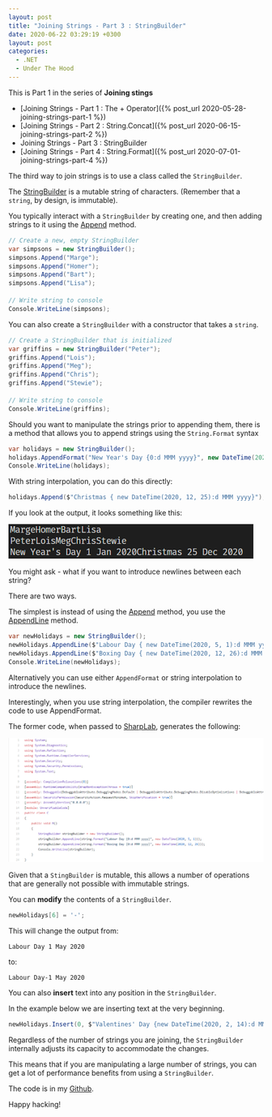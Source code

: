 ```yaml
---
layout: post
title: "Joining Strings - Part 3 : StringBuilder"
date: 2020-06-22 03:29:19 +0300
layout: post
categories:
  - .NET
  - Under The Hood
---
```


This is Part 1 in the series of **Joining stings**

* [Joining Strings - Part 1 : The + Operator]({% post_url 2020-05-28-joining-strings-part-1 %})
* [Joining Strings - Part 2 : String.Concat]({% post_url 2020-06-15-joining-strings-part-2 %})
* Joining Strings - Part 3 : StringBuilder
* [Joining Strings - Part 4 : String.Format]({% post_url 2020-07-01-joining-strings-part-4 %})

The third way to join strings is to use a class called the `StringBuilder`.

The [StringBuilder](https://docs.microsoft.com/en-us/dotnet/api/system.text.stringbuilder?view=netcore-3.1) is a mutable string of characters. (Remember that a `string`, by design, is immutable).

You typically interact with a `StringBuilder` by creating one, and then adding strings to it using the [Append](https://docs.microsoft.com/en-us/dotnet/api/system.text.stringbuilder.append?view=netcore-3.1) method.

```csharp
// Create a new, empty StringBuilder 
var simpsons = new StringBuilder();
simpsons.Append("Marge");
simpsons.Append("Homer");
simpsons.Append("Bart");
simpsons.Append("Lisa");

// Write string to console
Console.WriteLine(simpsons);
```

You can also create a `StringBuilder` with a constructor that takes a `string`.

```csharp
// Create a StringBuilder that is initialized
var griffins = new StringBuilder("Peter");
griffins.Append("Lois");
griffins.Append("Meg");
griffins.Append("Chris");
griffins.Append("Stewie");

// Write string to console
Console.WriteLine(griffins);
```

Should you want to manipulate the strings prior to appending them, there is a method that allows you to append strings using the `String.Format` syntax

```csharp
var holidays = new StringBuilder();
holidays.AppendFormat("New Year's Day {0:d MMM yyyy}", new DateTime(2020, 1, 1));
Console.WriteLine(holidays);
```

With string interpolation, you can do this directly:

```csharp
holidays.Append($"Christmas { new DateTime(2020, 12, 25):d MMM yyyy}");
```

If you look at the output, it looks something like this:

![](../images/2020/06/StringBuilderOutput.png)

You might ask - what if you want to introduce newlines between each string?

There are two ways.

The simplest is instead of using the [Append](https://docs.microsoft.com/en-us/dotnet/api/system.text.stringbuilder.append?view=netcore-3.1) method, you use the [AppendLine](https://docs.microsoft.com/en-us/dotnet/api/system.text.stringbuilder.appendline?view=netcore-3.1) method.

```csharp
var newHolidays = new StringBuilder();
newHolidays.AppendLine($"Labour Day { new DateTime(2020, 5, 1):d MMM yyyy}");
newHolidays.AppendLine($"Boxing Day { new DateTime(2020, 12, 26):d MMM yyyy}");
Console.WriteLine(newHolidays);
```

Alternatively you can use either `AppendFormat` or string interpolation to introduce the newlines.

Interestingly, when you use string interpolation, the compiler rewrites the code to use AppendFormat.
  
The former code, when passed to [SharpLab](https://sharplab.io/), generates the following:

![](../images/2020/06/AppendFormat.png)

Given that a `StingBuilder` is mutable, this allows a number of operations that are generally not possible with immutable strings.

You can **modify** the contents of a `StringBuilder`.

```csharp
newHolidays[6] = '-';
```

This will change the output from:

```plaintext
Labour Day 1 May 2020
```

to:

```plaintext
Labour Day-1 May 2020
```

You can also **insert** text into any position in the `StringBuilder`.

In the example below we are inserting text at the very beginning.

```csharp
newHolidays.Insert(0, $"Valentines' Day {new DateTime(2020, 2, 14):d MMM yyyy}{Environment.NewLine}");
```

Regardless of the number of strings you are joining, the `StringBuilder` internally adjusts its capacity to accommodate the changes.

This means that if you are manipulating a large number of strings, you can get a lot of performance benefits from using a `StringBuilder`.

The code is in my [Github](https://github.com/conradakunga/BlogCode/tree/master/2020-06-25%20-%20Joining%20Strings%20-%20Part%203).

Happy hacking!